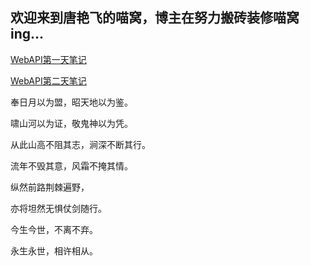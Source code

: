 ## 欢迎来到唐艳飞的喵窝，博主在努力搬砖装修喵窝ing...

[WebAPI第一天笔记](https://github.com/don1343/don1343.github.io/blob/master/WebAPI001.md)

[WebAPI第二天笔记](https://github.com/don1343/don1343.github.io/blob/master/WebAPI002.md)

奉日月以为盟，昭天地以为鉴。

啸山河以为证，敬鬼神以为凭。

从此山高不阻其志，涧深不断其行。

流年不毁其意，风霜不掩其情。

纵然前路荆棘遍野，

亦将坦然无惧仗剑随行。

今生今世，不离不弃。

永生永世，相许相从。
